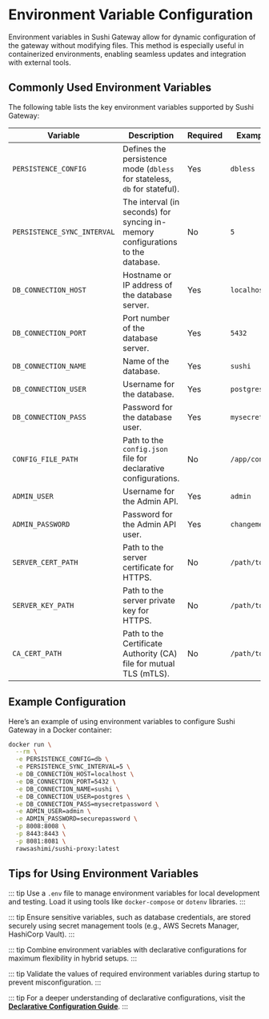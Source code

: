 # Environment Variable Configuration

Environment variables in Sushi Gateway allow for dynamic configuration of the gateway without modifying files. This method is especially useful in containerized environments, enabling seamless updates and integration with external tools.

## Commonly Used Environment Variables

The following table lists the key environment variables supported by Sushi Gateway:

| Variable                    | Description                                                                     | Required | Example Value       | Default Value      |
| --------------------------- | ------------------------------------------------------------------------------- | -------- | ------------------- | ------------------ |
| `PERSISTENCE_CONFIG`        | Defines the persistence mode (`dbless` for stateless, `db` for stateful).       | Yes      | `dbless`            | `dbless`           |
| `PERSISTENCE_SYNC_INTERVAL` | The interval (in seconds) for syncing in-memory configurations to the database. | No       | `5`                 | `5`                |
| `DB_CONNECTION_HOST`        | Hostname or IP address of the database server.                                  | Yes      | `localhost`         | -                  |
| `DB_CONNECTION_PORT`        | Port number of the database server.                                             | Yes      | `5432`              | -                  |
| `DB_CONNECTION_NAME`        | Name of the database.                                                           | Yes      | `sushi`             | -                  |
| `DB_CONNECTION_USER`        | Username for the database.                                                      | Yes      | `postgres`          | -                  |
| `DB_CONNECTION_PASS`        | Password for the database user.                                                 | Yes      | `mysecretpassword`  | -                  |
| `CONFIG_FILE_PATH`          | Path to the `config.json` file for declarative configurations.                  | No       | `/app/config.json`  | `/app/config.json` |
| `ADMIN_USER`                | Username for the Admin API.                                                     | Yes      | `admin`             | `admin`            |
| `ADMIN_PASSWORD`            | Password for the Admin API user.                                                | Yes      | `changeme`          | `changeme`         |
| `SERVER_CERT_PATH`          | Path to the server certificate for HTTPS.                                       | No       | `/path/to/cert.crt` | -                  |
| `SERVER_KEY_PATH`           | Path to the server private key for HTTPS.                                       | No       | `/path/to/key.pem`  | -                  |
| `CA_CERT_PATH`              | Path to the Certificate Authority (CA) file for mutual TLS (mTLS).              | No       | `/path/to/ca.crt`   | -                  |

## Example Configuration

Here’s an example of using environment variables to configure Sushi Gateway in a Docker container:

```bash
docker run \
  --rm \
  -e PERSISTENCE_CONFIG=db \
  -e PERSISTENCE_SYNC_INTERVAL=5 \
  -e DB_CONNECTION_HOST=localhost \
  -e DB_CONNECTION_PORT=5432 \
  -e DB_CONNECTION_NAME=sushi \
  -e DB_CONNECTION_USER=postgres \
  -e DB_CONNECTION_PASS=mysecretpassword \
  -e ADMIN_USER=admin \
  -e ADMIN_PASSWORD=securepassword \
  -p 8008:8008 \
  -p 8443:8443 \
  -p 8081:8081 \
  rawsashimi/sushi-proxy:latest
```

## Tips for Using Environment Variables

::: tip
Use a `.env` file to manage environment variables for local development and testing. Load it using tools like `docker-compose` or `dotenv` libraries.
:::

::: tip
Ensure sensitive variables, such as database credentials, are stored securely using secret management tools (e.g., AWS Secrets Manager, HashiCorp Vault).
:::

::: tip
Combine environment variables with declarative configurations for maximum flexibility in hybrid setups.
:::

::: tip
Validate the values of required environment variables during startup to prevent misconfiguration.
:::

::: tip
For a deeper understanding of declarative configurations, visit the **[Declarative Configuration Guide](./files.md)**.
:::
